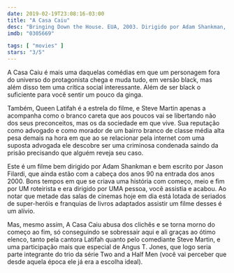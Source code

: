 ```yaml
---
date: 2019-02-19T23:08:16-03:00
title: "A Casa Caiu"
desc: "Bringing Down the House. EUA, 2003. Dirigido por Adam Shankman, escrito por Jason Filardi, com Steve Martin, Queen Latifah, Eugene Levy."
imdb: "0305669"

tags: [ "movies" ]
stars: "3/5"
---
```

A Casa Caiu é mais uma daquelas comédias em que um personagem fora do universo do protagonista chega e muda tudo, em versão black, mas além disso tem uma crítica social interessante. Além de ser black o suficiente para você sentir um pouco da ginga.

Também, Queen Latifah é a estrela do filme, e Steve Martin apenas a acompanha como o branco careta que aos poucos vai se libertando não dos seus preconceitos, mas os da sociedade em que vive. Sua reputação como advogado e como morador de um bairro branco de classe média alta pesa demais na hora em que ao se relacionar pela internet com uma suposta advogada ele descobre ser uma criminosa condenada saindo da prisão precisando que alguém reveja seu caso.

Este é um filme bem dirigido por Adam Shankman e bem escrito por Jason Filardi, que ainda estão com a cabeça dos anos 90 na entrada dos anos 2000. Bons tempos em que se criava uma história com começo, meio e fim por UM roteirista e era dirigido por UMA pessoa, você assistia e acabou. Ao notar que metade das salas de cinemas hoje em dia está lotada de seriados de super-heróis e franquias de livros adaptados assistir um filme desses é um alívio.

Mas, mesmo assim, A Casa Caiu abusa dos clichês e se torna morno do começo ao fim, só conseguindo se sobressair aqui e ali graças ao ótimo elenco, tanto pela cantora Latifah quanto pelo comediante Steve Martin, e uma participação mais que especial de Angus T. Jones, que logo seria parte integrante do trio da série Two and a Half Men (você vai perceber que desde aquela época ele já era a escolha ideal).
